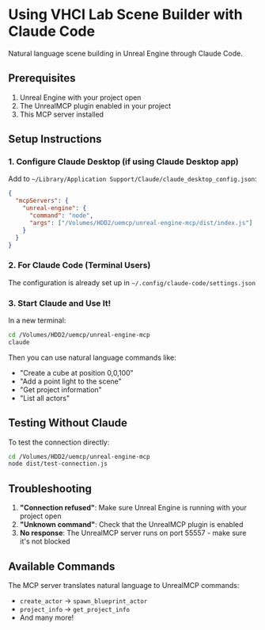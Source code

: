 # Using VHCI Lab Scene Builder with Claude Code

Natural language scene building in Unreal Engine through Claude Code.

## Prerequisites
1. Unreal Engine with your project open
2. The UnrealMCP plugin enabled in your project
3. This MCP server installed

## Setup Instructions

### 1. Configure Claude Desktop (if using Claude Desktop app)

Add to `~/Library/Application Support/Claude/claude_desktop_config.json`:

```json
{
  "mcpServers": {
    "unreal-engine": {
      "command": "node",
      "args": ["/Volumes/HDD2/uemcp/unreal-engine-mcp/dist/index.js"]
    }
  }
}
```

### 2. For Claude Code (Terminal Users)

The configuration is already set up in `~/.config/claude-code/settings.json`

### 3. Start Claude and Use It!

In a new terminal:
```bash
cd /Volumes/HDD2/uemcp/unreal-engine-mcp
claude
```

Then you can use natural language commands like:
- "Create a cube at position 0,0,100"
- "Add a point light to the scene"
- "Get project information"
- "List all actors"

## Testing Without Claude

To test the connection directly:

```bash
cd /Volumes/HDD2/uemcp/unreal-engine-mcp
node dist/test-connection.js
```

## Troubleshooting

1. **"Connection refused"**: Make sure Unreal Engine is running with your project open
2. **"Unknown command"**: Check that the UnrealMCP plugin is enabled
3. **No response**: The UnrealMCP server runs on port 55557 - make sure it's not blocked

## Available Commands

The MCP server translates natural language to UnrealMCP commands:
- `create_actor` → `spawn_blueprint_actor`
- `project_info` → `get_project_info`
- And many more!